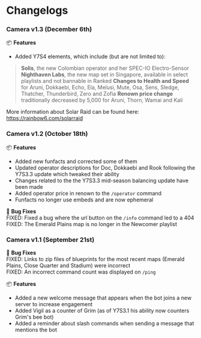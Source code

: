 # Changelogs

### Camera v1.3 (December 6th)

📦 **Features**
- Added Y7S4 elements, which include (but are not limited to):
> **Solis**, the new Colombian operator and her SPEC-IO Electro-Sensor
> **Nighthaven Labs**, the new map set in Singapore, available in select playlists and not bannable in Ranked
> **Changes to Health and Speed** for Aruni, Dokkaebi, Echo, Ela, Melusi, Mute, Osa, Sens, Sledge, Thatcher, Thunderbird, Zero and Zofia
> **Renown price change** traditionally decreased by 5,000 for Aruni, Thorn, Wamai and Kali

More information about Solar Raid can be found here: <https://rainbow6.com/solarraid>

### Camera v1.2 (October 18th)

📦 **Features**
- Added new funfacts and corrected some of them
- Updated operator descriptions for Doc, Dokkaebi and Rook following the Y7S3.3 update which tweaked their ability
- Changes related to the the Y7S3.3 mid-season balancing update have been made
- Added operator price in renown to the `/operator` command
- Funfacts no longer use embeds and are now ephemeral 

🐛 **Bug Fixes**\
FIXED: Fixed a bug where the url button on the `/info` command led to a 404\
FIXED: The Emerald Plains map is no longer in the Newcomer playlist

### Camera v1.1 (September 21st)

:bug: **Bug Fixes**\
FIXED: Links to zip files of blueprints for the most recent maps (Emerald Plains, Close Quarter and Stadium) were incorrect\
FIXED: An incorrect command count was displayed on `/ping`

:package: **Features**
- Added a new welcome message that appears when the bot joins a new server to increase engagement
- Added Vigil as a counter of Grim (as of Y7S3.1 his ability now counters Grim's bee bot)
- Added a reminder about slash commands when sending a message that mentions the bot

